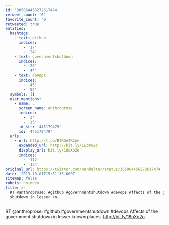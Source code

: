 ```yaml
---
id: '385064456272617474'
retweet_count: '0'
favorite_count: '0'
retweeted: true
entities:
  hashtags:
    - text: github
      indices:
        - '17'
        - '24'
    - text: governmentshutdown
      indices:
        - '25'
        - '44'
    - text: devops
      indices:
        - '45'
        - '52'
  symbols: []
  user_mentions:
    - name: .
      screen_name: anthroprose
      indices:
        - '3'
        - '15'
      id_str: '445179479'
      id: '445179479'
  urls:
    - url: http://t.co/BTRGA4R2ok
      expanded_url: http://bit.ly/18oXo2o
      display_url: bit.ly/18oXo2o
      indices:
        - '112'
        - '134'
original_url: https://twitter.com/benbalter/status/385064456272617474
date: '2013-10-01T15:31:35.000Z'
sitemap: false
robots: noindex
title: >-
  RT @anthroprose: #github #governmentshutdown #devops Affects of the government
  shutdown in lesser kn…
---
```


RT @anthroprose: #github #governmentshutdown #devops Affects of the government shutdown in lesser known places. http://bit.ly/18oXo2o
